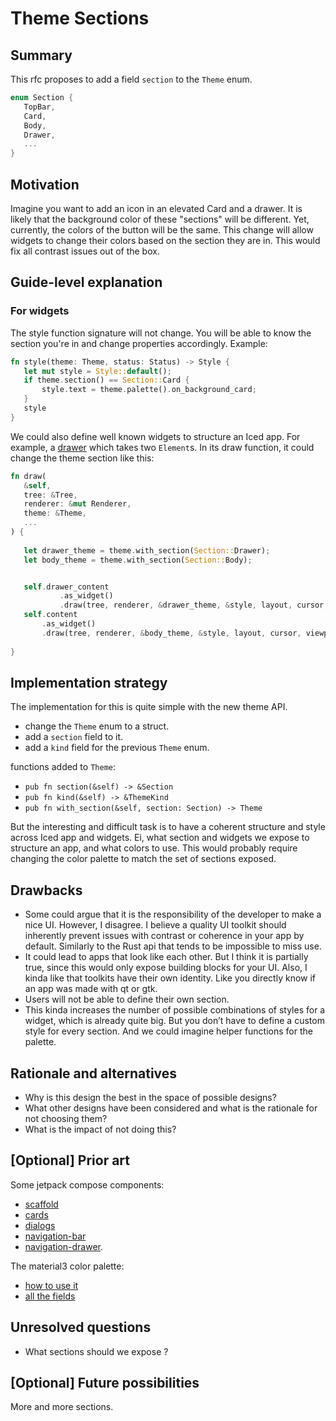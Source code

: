 # Theme Sections


## Summary


This rfc proposes to add a field `section` to the `Theme` enum.
```rust
enum Section {
   TopBar,
   Card,
   Body,
   Drawer,
   ...
}
```


## Motivation

Imagine you want to add an icon in an elevated Card and a drawer. It is likely that the background color of these "sections" will be different. Yet, currently, the colors of the button will be the same. This change will allow widgets to change their colors based on the section they are in. This would fix all contrast issues out of the box.


## Guide-level explanation

### For widgets

The style function signature will not change. You will be able to know the section you're in and change properties accordingly. Example:


```rust
fn style(theme: Theme, status: Status) -> Style {
   let mut style = Style::default();
   if theme.section() == Section::Card {
       style.text = theme.palette().on_background_card;
   }
   style
}
```


We could also define well known widgets to structure an Iced app.
For example, a [drawer](https://m3.material.io/components/navigation-drawer/overview) which takes two `Element`s. In its draw function, it could change the theme section like this:


```rust
fn draw(
   &self,
   tree: &Tree,
   renderer: &mut Renderer,
   theme: &Theme,
   ...
) {
  
   let drawer_theme = theme.with_section(Section::Drawer);
   let body_theme = theme.with_section(Section::Body);


   self.drawer_content
           .as_widget()
           .draw(tree, renderer, &drawer_theme, &style, layout, cursor, viewport);
   self.content
       .as_widget()
       .draw(tree, renderer, &body_theme, &style, layout, cursor, viewport);
  
}
```


## Implementation strategy


The implementation for this is quite simple with the new theme API.
- change the `Theme` enum to a struct.
- add a `section` field to it.
- add a `kind` field for the previous `Theme` enum.


functions added to `Theme`:
- `pub fn section(&self) -> &Section`
- `pub fn kind(&self) -> &ThemeKind`
- `pub fn with_section(&self, section: Section) -> Theme`




But the interesting and difficult task is to have a coherent structure and style across Iced app and widgets. Ei, what section and widgets we expose to structure an app, and what colors to use.
This would probably require changing the color palette to match the set of sections exposed.


## Drawbacks


- Some could argue that it is the responsibility of the developer to make a nice UI. However, I disagree. I believe a quality UI toolkit should inherently prevent issues with contrast or coherence in your app by default. Similarly to the Rust api that tends to be impossible to miss use.
- It could lead to apps that look like each other. But I think it is partially true, since this would only expose building blocks for your UI. Also, I kinda like that toolkits have their own identity. Like you directly know if an app was made with qt or gtk.
- Users will not be able to define their own section.
- This kinda increases the number of possible combinations of styles for a widget, which is already quite big. But you don’t have to define a custom style for every section. And we could imagine helper functions for the palette.




## Rationale and alternatives


- Why is this design the best in the space of possible designs?
- What other designs have been considered and what is the rationale for not choosing them?
- What is the impact of not doing this?




## [Optional] Prior art


Some jetpack compose components:
- [scaffold](https://www.composables.com/material3/scaffold)
- [cards](https://m3.material.io/components/cards/overview)
- [dialogs](https://m3.material.io/components/dialogs/overview)
- [navigation-bar](https://m3.material.io/components/navigation-bar/overview)
- [navigation-drawer](https://m3.material.io/components/navigation-drawer/overview).


The material3 color palette:
- [how to use it](https://m3.material.io/styles/color/roles)
- [all the fields](https://developer.android.com/reference/kotlin/androidx/compose/material3/ColorScheme#public-properties)


## Unresolved questions


- What sections should we expose ?


## [Optional] Future possibilities


More and more sections.
